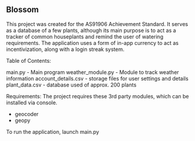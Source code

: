 Blossom
-------

This project was created for the AS91906 Achievement Standard. It serves as a database of a few plants, although its main purpose is to act as a tracker of common houseplants and remind the user of watering requirements. The application uses a form of in-app currency to act as incentivization, along with a login streak system.

Table of Contents:

main.py - Main program
weather_module.py - Module to track weather information
account_details.csv - storage files for user settings and details
plant_data.csv - database used of approx. 200 plants

Requirements:
The project requires these 3rd party modules, which can be installed via console.
 - geocoder
 - geopy

To run the application, launch main.py
